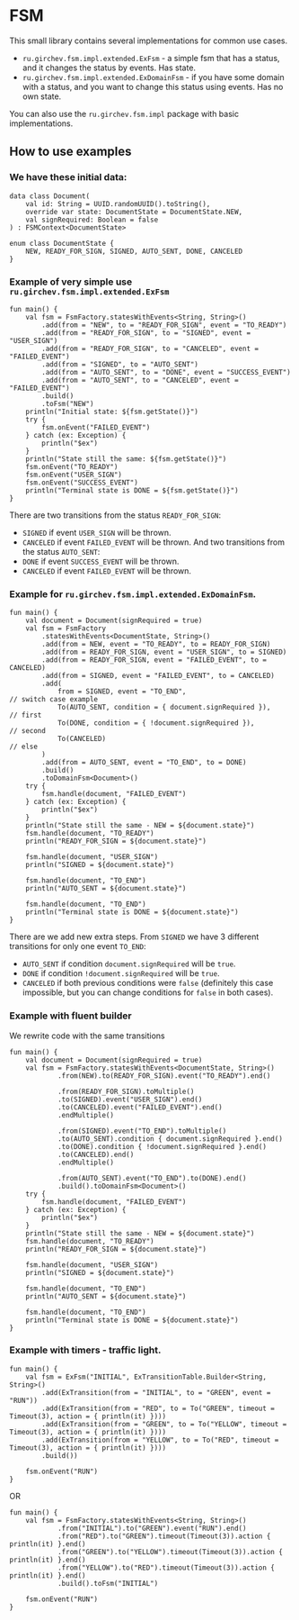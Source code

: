 # FSM
This small library contains several implementations for common use cases.
- `ru.girchev.fsm.impl.extended.ExFsm` - a simple fsm that has a status, and it changes the status by events. Has state.
- `ru.girchev.fsm.impl.extended.ExDomainFsm` - if you have some domain with a status, and you want to change this status using events. Has no own state.

You can also use the `ru.girchev.fsm.impl` package with basic implementations.

## How to use examples
### We have these initial data:
```
data class Document(
    val id: String = UUID.randomUUID().toString(),
    override var state: DocumentState = DocumentState.NEW,
    val signRequired: Boolean = false
) : FSMContext<DocumentState>

enum class DocumentState {
    NEW, READY_FOR_SIGN, SIGNED, AUTO_SENT, DONE, CANCELED
}
```
### Example of very simple use `ru.girchev.fsm.impl.extended.ExFsm`
```
fun main() {
    val fsm = FsmFactory.statesWithEvents<String, String>()
        .add(from = "NEW", to = "READY_FOR_SIGN", event = "TO_READY")
        .add(from = "READY_FOR_SIGN", to = "SIGNED", event = "USER_SIGN")
        .add(from = "READY_FOR_SIGN", to = "CANCELED", event = "FAILED_EVENT")
        .add(from = "SIGNED", to = "AUTO_SENT")
        .add(from = "AUTO_SENT", to = "DONE", event = "SUCCESS_EVENT")
        .add(from = "AUTO_SENT", to = "CANCELED", event = "FAILED_EVENT")
        .build()
        .toFsm("NEW")
    println("Initial state: ${fsm.getState()}")
    try {
        fsm.onEvent("FAILED_EVENT")
    } catch (ex: Exception) {
        println("$ex")
    }
    println("State still the same: ${fsm.getState()}")
    fsm.onEvent("TO_READY")
    fsm.onEvent("USER_SIGN")
    fsm.onEvent("SUCCESS_EVENT")
    println("Terminal state is DONE = ${fsm.getState()}")
}
```
There are two transitions from the status `READY_FOR_SIGN`:
- `SIGNED` if event `USER_SIGN` will be thrown.
- `CANCELED` if event `FAILED_EVENT` will be thrown.
And two transitions from the status `AUTO_SENT`:
- `DONE` if event `SUCCESS_EVENT` will be thrown.
- `CANCELED` if event `FAILED_EVENT` will be thrown.


### Example for `ru.girchev.fsm.impl.extended.ExDomainFsm`.

```
fun main() {
    val document = Document(signRequired = true)
    val fsm = FsmFactory
        .statesWithEvents<DocumentState, String>()
        .add(from = NEW, event = "TO_READY", to = READY_FOR_SIGN)
        .add(from = READY_FOR_SIGN, event = "USER_SIGN", to = SIGNED)
        .add(from = READY_FOR_SIGN, event = "FAILED_EVENT", to = CANCELED)
        .add(from = SIGNED, event = "FAILED_EVENT", to = CANCELED)
        .add(
            from = SIGNED, event = "TO_END",                                        // switch case example
            To(AUTO_SENT, condition = { document.signRequired }),                   // first
            To(DONE, condition = { !document.signRequired }),                       // second
            To(CANCELED)                                                            // else
        )
        .add(from = AUTO_SENT, event = "TO_END", to = DONE)
        .build()
        .toDomainFsm<Document>()
    try {
        fsm.handle(document, "FAILED_EVENT")
    } catch (ex: Exception) {
        println("$ex")
    }
    println("State still the same - NEW = ${document.state}")
    fsm.handle(document, "TO_READY")
    println("READY_FOR_SIGN = ${document.state}")

    fsm.handle(document, "USER_SIGN")
    println("SIGNED = ${document.state}")

    fsm.handle(document, "TO_END")
    println("AUTO_SENT = ${document.state}")

    fsm.handle(document, "TO_END")
    println("Terminal state is DONE = ${document.state}")
}
```

There are we add new extra steps. From `SIGNED` we have 3 different transitions for only one event `TO_END`:
- `AUTO_SENT` if condition `document.signRequired` will be `true`.
- `DONE` if condition `!document.signRequired` will be `true`.
- `CANCELED` if both previous conditions were `false` (definitely this case impossible, but you can change conditions for `false` in both cases).

### Example with fluent builder

We rewrite code with the same transitions
```
fun main() {
    val document = Document(signRequired = true)
    val fsm = FsmFactory.statesWithEvents<DocumentState, String>()
            .from(NEW).to(READY_FOR_SIGN).event("TO_READY").end()

            .from(READY_FOR_SIGN).toMultiple()
            .to(SIGNED).event("USER_SIGN").end()
            .to(CANCELED).event("FAILED_EVENT").end()
            .endMultiple()

            .from(SIGNED).event("TO_END").toMultiple()
            .to(AUTO_SENT).condition { document.signRequired }.end()
            .to(DONE).condition { !document.signRequired }.end()
            .to(CANCELED).end()
            .endMultiple()

            .from(AUTO_SENT).event("TO_END").to(DONE).end()
            .build().toDomainFsm<Document>()
    try {
        fsm.handle(document, "FAILED_EVENT")
    } catch (ex: Exception) {
        println("$ex")
    }
    println("State still the same - NEW = ${document.state}")
    fsm.handle(document, "TO_READY")
    println("READY_FOR_SIGN = ${document.state}")

    fsm.handle(document, "USER_SIGN")
    println("SIGNED = ${document.state}")

    fsm.handle(document, "TO_END")
    println("AUTO_SENT = ${document.state}")

    fsm.handle(document, "TO_END")
    println("Terminal state is DONE = ${document.state}")
}
```

### Example with timers - traffic light.
```
fun main() {
    val fsm = ExFsm("INITIAL", ExTransitionTable.Builder<String, String>()
        .add(ExTransition(from = "INITIAL", to = "GREEN", event = "RUN"))
        .add(ExTransition(from = "RED", to = To("GREEN", timeout = Timeout(3), action = { println(it) })))
        .add(ExTransition(from = "GREEN", to = To("YELLOW", timeout = Timeout(3), action = { println(it) })))
        .add(ExTransition(from = "YELLOW", to = To("RED", timeout = Timeout(3), action = { println(it) })))
        .build())

    fsm.onEvent("RUN")
}
```
OR
```
fun main() {
    val fsm = FsmFactory.statesWithEvents<String, String>()
            .from("INITIAL").to("GREEN").event("RUN").end()
            .from("RED").to("GREEN").timeout(Timeout(3)).action { println(it) }.end()
            .from("GREEN").to("YELLOW").timeout(Timeout(3)).action { println(it) }.end()
            .from("YELLOW").to("RED").timeout(Timeout(3)).action { println(it) }.end()
            .build().toFsm("INITIAL")

    fsm.onEvent("RUN")
}
```